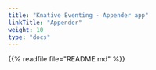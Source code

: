 ```yaml
---
title: "Knative Eventing - Appender app"
linkTitle: "Appender"
weight: 10
type: "docs"
---
```


{{% readfile file="README.md" %}}
